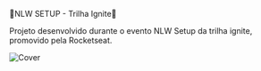🚀NLW SETUP - Trilha Ignite🚀

Projeto desenvolvido durante o evento NLW Setup da trilha ignite, promovido pela Rocketseat.

![Cover](https://github.com/josiasroberto/nlw-setup-ignite/assets/93561196/65eed52a-149c-45ab-9870-8aa84d54e9be)
